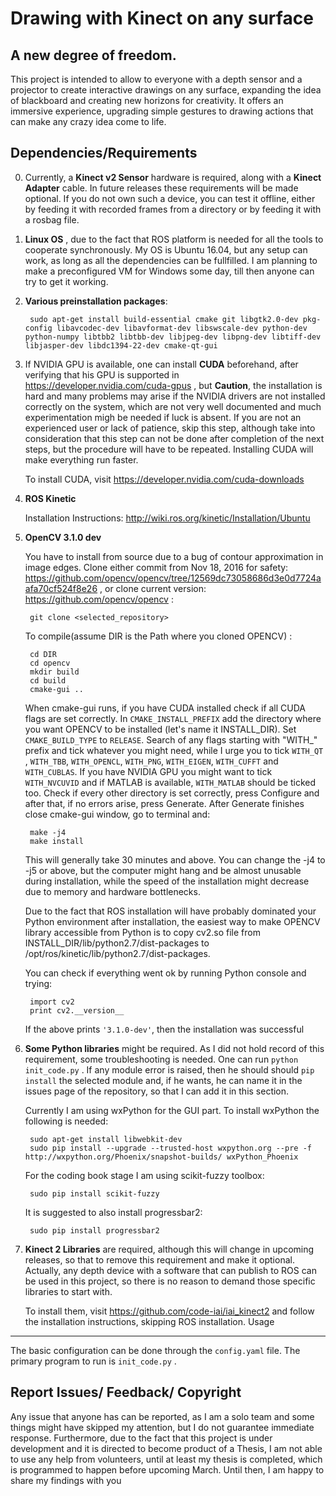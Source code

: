 Drawing with Kinect on any surface
==================
A new degree of freedom.
-------
This project is intended to allow to everyone with a depth sensor and a projector to create interactive drawings on any surface, 
expanding the idea of blackboard and creating new horizons for creativity. It offers an immersive experience, 
upgrading simple gestures to drawing actions that can make any crazy idea come to life.

Dependencies/Requirements
----
0. Currently, a **Kinect v2 Sensor** hardware is required, along with a **Kinect Adapter** cable. In future releases these requirements  will be made optional. If you do not own such a device, you can test it offline, either by feeding it with recorded frames from a directory or by feeding it with a rosbag file.

1. **Linux OS** , due to the fact that ROS platform is needed for all the tools to cooperate synchronously. My OS is Ubuntu 16.04, but any setup can work, as long as all the dependencies can be fullfilled. I am planning to make a preconfigured VM for Windows some day, till then anyone can try to get it working. 

0. **Various preinstallation packages**:
		
		sudo apt-get install build-essential cmake git libgtk2.0-dev pkg-config libavcodec-dev libavformat-dev libswscale-dev python-dev python-numpy libtbb2 libtbb-dev libjpeg-dev libpng-dev libtiff-dev libjasper-dev libdc1394-22-dev cmake-qt-gui
1. If NVIDIA GPU is available, one can install **CUDA** beforehand, after verifying that his GPU is supported in https://developer.nvidia.com/cuda-gpus , but **Caution**, the installation is hard and many problems may arise if the NVIDIA drivers are not installed correctly on the system, which are not very well documented and much experimentation migh be needed if luck is absent. 
If you are not an experienced user or lack of patience, skip this step, 
although take into consideration that this step can not be done after completion of the next steps, 
but the procedure will have to be repeated. Installing CUDA will make everything run faster.

	To install CUDA, visit https://developer.nvidia.com/cuda-downloads
2. **ROS Kinetic**

	 Installation Instructions:  http://wiki.ros.org/kinetic/Installation/Ubuntu

3. **OpenCV 3.1.0 dev**

	You have to install  from source due to a bug of contour approximation in image edges.
	Clone either commit from Nov 18, 2016 for safety: https://github.com/opencv/opencv/tree/12569dc73058686d3e0d7724aafa70cf524f8e26 , or clone current version: https://github.com/opencv/opencv :

		git clone <selected_repository>

	To compile(assume DIR is the Path where you cloned OPENCV) :
	
		cd DIR
		cd opencv
		mkdir build
		cd build
		cmake-gui ..
	
	When cmake-gui runs, if you have CUDA installed check if all CUDA flags are set correctly.
	In `CMAKE_INSTALL_PREFIX` add the directory where you want OPENCV to be installed 
	(let's name it INSTALL_DIR). Set 
	`CMAKE_BUILD_TYPE` to `RELEASE`. Search of any flags starting with "WITH_" prefix and tick 
	whatever you might need, while I urge you to tick `WITH_QT` , `WITH_TBB`, `WITH_OPENCL`, `WITH_PNG`,
	`WITH_EIGEN`, `WITH_CUFFT` and `WITH_CUBLAS`. If you have NVIDIA GPU you might want to tick 
	`WITH_NVCUVID` and if MATLAB is available, `WITH_MATLAB` should be ticked too. Check if every other 
	directory is set correctly, press Configure and after that, if no errors arise, press 
	Generate. After Generate finishes close cmake-gui window, go to terminal and:

		make -j4
		make install
	
	This will generally take 30 minutes and above. You can change the -j4 to -j5 or above, but
	the computer might hang and be almost unusable during installation, while the speed of the 
	installation might decrease due to memory and hardware bottlenecks.

	Due to the fact that ROS installation will have probably dominated your Python environment 
	after installation, the easiest way to make OPENCV library accessible from Python is to copy
	cv2.so file from INSTALL_DIR/lib/python2.7/dist-packages to 
	/opt/ros/kinetic/lib/python2.7/dist-packages.

	You can check if everything went ok by running Python console and trying:
		
		import cv2
		print cv2.__version__
	
	If the above prints ` '3.1.0-dev' `, then the installation was successful

4. **Some Python libraries** might be required. As I did not hold record of this requirement, 
some troubleshooting is needed. One can run `python init_code.py` . If any module error is raised, then he should should `pip install` the selected module and, if he wants, he can name it in the issues page of the repository, so that I can add it in this section.

	Currently I am using wxPython for the GUI part. To install wxPython the following is needed:
		
		sudo apt-get install libwebkit-dev		 
		sudo pip install --upgrade --trusted-host wxpython.org --pre -f http://wxpython.org/Phoenix/snapshot-builds/ wxPython_Phoenix 

	For the coding book stage I am using scikit-fuzzy toolbox:


		sudo pip install scikit-fuzzy
	
	It is suggested to also install progressbar2:
		
		sudo pip install progressbar2
		

5. **Kinect 2 Libraries** are required, although this will change in upcoming releases, so that to remove this requirement and make it optional. Actually, any depth device with a software that can publish to ROS can be used in this project, so there is no reason to demand those specific libraries to start with.

	To install them, visit https://github.com/code-iai/iai_kinect2 and follow the installation instructions, skipping ROS installation.
Usage
----

The basic configuration can be done through the `config.yaml` file. The primary program to run is `init_code.py` .

Report Issues/ Feedback/ Copyright
---

Any issue that anyone has can  be reported, as I am a solo team and some things might have skipped my attention, but I do not guarantee immediate response.
Furthermore, due to the fact that this project is under development and it is directed to become product of a Thesis, I am not able to use any help from volunteers, 
until at least my thesis is completed, which is programmed to happen before upcoming March. Until then, I am happy to share my findings with you
